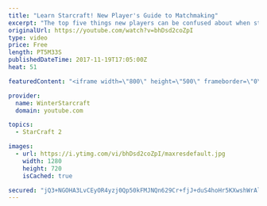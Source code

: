 ```yaml
---
title: "Learn Starcraft! New Player's Guide to Matchmaking"
excerpt: "The top five things new players can be confused about when starting off playing Starcraft 2!"
originalUrl: https://youtube.com/watch?v=bhDsd2coZpI
type: video
price: Free
length: PT5M33S
publishedDateTime: 2017-11-19T17:05:00Z
heat: 51

featuredContent: "<iframe width=\"800\" height=\"500\" frameborder=\"0\" src=\"https://www.youtube.com/embed/bhDsd2coZpI\" allow=\"accelerometer; autoplay; encrypted-media; gyroscope; picture-in-picture\" allowfullscreen></iframe>"

provider:
  name: WinterStarcraft
  domain: youtube.com

topics:
  - StarCraft 2

images:
  - url: https://i.ytimg.com/vi/bhDsd2coZpI/maxresdefault.jpg
    width: 1280
    height: 720
    isCached: true

secured: "jQ3+NGOHA3LvCEyOR4yzj0Qp50kFMJNQn629Cr+fjJ+duS4hoHr5KXwshWrAlMK5R8WZtbP+vk0WUHtxtBBpMjSelba7DjtvEKr6jfFRV0TVVm+YPJxhWIYchFdmJ3uPVLiMgaul3iBe+pB1PMLEM9O0CBULQOaTMS8Z4q+nnUX0nOYof2niRa6okVK8gVqaIKU0PP5o7phTgBPkFvWx0jqy9Nn9f6fJWjRElWJSf8r9vclr0SIWKTK73DO+DZhzcVBM0VeF5zcQYzwpHaW38TO8yGg0hAxiKbOkVmFwp8cn7fBDOeGU3LOH6dIuN72B1Qo8/XYP3EqIyNtZUVM2VEgB/JhxnFIPqmA6Q/GAX+z8TG21J1q4bUda78Jox4/KQOuN6NsCfZpyx6bfFwRKANB5YY8WvMFAQkS4qGybVO4=;S+9UgtRMVmrb1btZZs3x8Q=="
---
```


